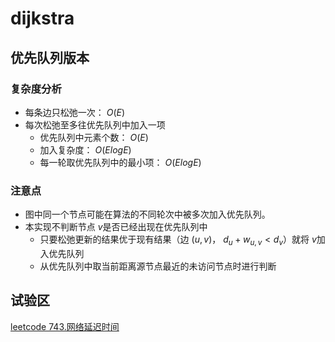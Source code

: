# dijkstra
## 优先队列版本
### 复杂度分析
- 每条边只松弛一次： $O(E)$
- 每次松弛至多往优先队列中加入一项
    - 优先队列中元素个数： $O(E)$
    - 加入复杂度： $O(ElogE)$
    - 每一轮取优先队列中的最小项： $O(ElogE)$
### 注意点
- 图中同一个节点可能在算法的不同轮次中被多次加入优先队列。
- 本实现不判断节点 $v$是否已经出现在优先队列中
    - 只要松弛更新的结果优于现有结果（边 $(u, v)$， $d_u + w_{u, v} < d_v$）就将 $v$加入优先队列
    - 从优先队列中取当前距离源节点最近的未访问节点时进行判断
## 试验区
[leetcode 743.网络延迟时间](https://leetcode.cn/problems/network-delay-time/)